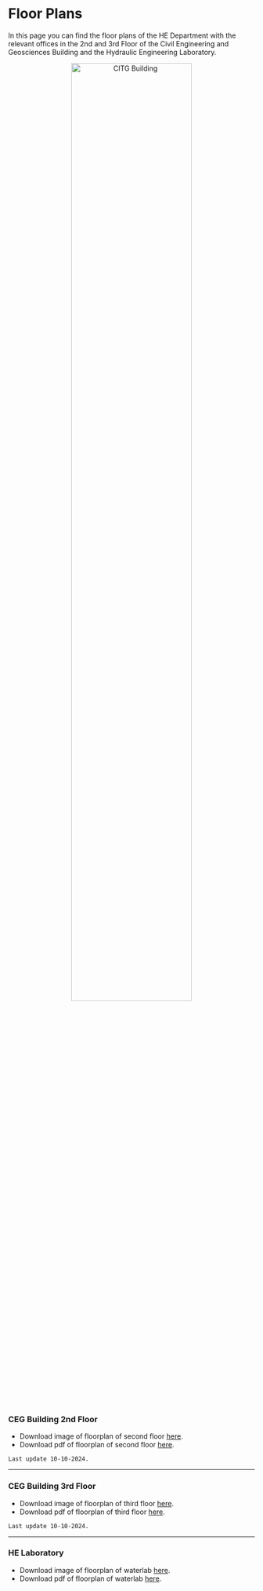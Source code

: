 <style>
.zoom {
  transition: transform .2s; /* Animation */
  width: 100%;
  height: auto;
  cursor: pointer; /* Set cursor to pointer by default */
  display: block; /* Center image */
  margin: auto;
}

.zoomed-in {
  transform: scale(1.75); /* Zoom in by 1.75x */
  cursor: url('https://upload.wikimedia.org/wikipedia/commons/0/0b/Magnifying_glass_icon.svg'), auto; /* Change cursor to magnifying glass */
}
</style>

<script>
document.addEventListener('DOMContentLoaded', function() {
  const images = document.querySelectorAll('.zoom');
  
  images.forEach(img => {
    img.addEventListener('click', () => {
      img.classList.toggle('zoomed-in');
    });
  });
});
</script>

# Floor Plans

In this page you can find the floor plans of the HE Department with the relevant offices in the 2nd and 3rd Floor of the Civil Engineering and Geosciences Building and the Hydraulic Engineering Laboratory.

<div style="text-align: center;">
  <img src="../../../_static/figures/tudelft-autumn.jpg" alt="CITG Building" width="70%">
</div>


### CEG Building 2nd Floor

- Download image of floorplan of second floor [here](second-floor-october24.jpg).
- Download pdf of floorplan of second floor [here](second-floor-october2024.pdf).
```{note}
Last update 10-10-2024.
```
_________________________________________________________________________

### CEG Building 3rd Floor

- Download image of floorplan of third floor [here](third-floor-october2024.jpg).
- Download pdf of floorplan of third floor [here](third-floor-october2024.pdf).
```{note}
Last update 10-10-2024.
```
_________________________________________________________________________

  
### HE Laboratory

- Download image of floorplan of waterlab [here](../../../_static/figures/floor_plan_he_lab.jpg).
- Download pdf of floorplan of waterlab [here](../../../pdfs/waterlab.pdf).

